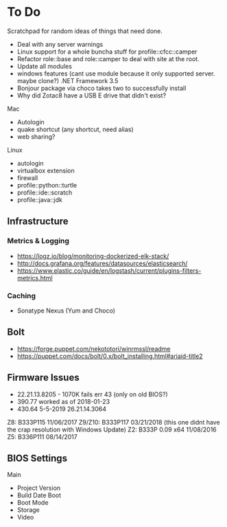To Do
=====

Scratchpad for random ideas of things that need done.

* Deal with any server warnings
* Linux support for a whole buncha stuff for profile::cfcc::camper
* Refactor role::base and role::camper to deal with site at the root.
* Update all modules
* windows features (cant use module because it only supported server. maybe clone?) .NET Framework 3.5
* Bonjour package via choco takes two to successfully install
* Why did Zotac8 have a USB E drive that didn't exist?

Mac
* Autologin
* quake shortcut (any shortcut, need alias)
* web sharing?

Linux
* autologin
* virtualbox extension
* firewall
* profile::python::turtle
* profile::ide::scratch
* profile::java::jdk

Infrastructure
--------------

### Metrics & Logging
* https://logz.io/blog/monitoring-dockerized-elk-stack/
* http://docs.grafana.org/features/datasources/elasticsearch/
* https://www.elastic.co/guide/en/logstash/current/plugins-filters-metrics.html

### Caching
* Sonatype Nexus (Yum and Choco)

Bolt
----
* https://forge.puppet.com/nekototori/winrmssl/readme
* https://puppet.com/docs/bolt/0.x/bolt_installing.html#ariaid-title2

Firmware Issues
---------------
* 22.21.13.8205 - 1070K fails err 43 (only on old BIOS?)
* 390.77 worked as of 2018-01-23
* 430.64 5-5-2019 26.21.14.3064

Z8: B333P115 11/06/2017
Z9/Z10: B333P117 03/21/2018 (this one didnt have the crap resolution with Windows Update)
Z2: B333P 0.09 x64 11/08/2016
Z5: B336P111 08/14/2017

BIOS Settings
-------------
Main
* Project Version
* Build Date
Boot
* Boot Mode
* Storage
* Video
